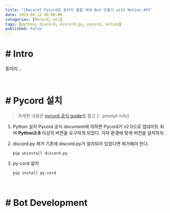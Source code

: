 ```yaml
---
title: "[Record] Pycord로 동아리 물품 대여 Bot 만들기 with Notion API"
date: 2023-04-12 00:00:00
categories: [Record, etc]
tags: [python, discord, discord.py, pycord, notion]
published: False
---
```


# # Intro
동아리 ..

<br>


# # Pycord 설치

> 자세한 내용은 [pycord 공식 guide](https://guide.pycord.dev/installation)를 참고
{: .prompt-info}

1. Python 설치
    Pycord 공식 document에 의하면 Pycord가 v2.0으로 업데이트 되며 **Python3.8** 이상의 버전을 요구하게 되었다. 각자 환경에 맞게 버전을 설치하자.

2. discord.py 제거
    기존에 discord.py가 설치되어 있었다면 제거해야 한다.

    ```shell
    pip uninstall discord.py
    ```
3. py-cord 설치

    ```shell
    pip install py-cord
    ```

<br>

# # Bot Development
